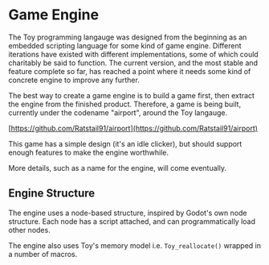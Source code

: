# Game Engine

The Toy programming langauge was designed from the beginning as an embedded scripting language for some kind of game engine. Different iterations have existed with different implementations, some of which could charitably be said to function. The current version, and the most stable and feature complete so far, has reached a point where it needs some kind of concrete engine to improve any further.

The best way to create a game engine is to build a game first, then extract the engine from the finished product. Therefore, a game is being built, currently under the codename "airport", around the Toy langauge.

[https://github.com/Ratstail91/airport](https://github.com/Ratstail91/airport)

This game has a simple design (it's an idle clicker), but should support enough features to make the engine worthwhile.

More details, such as a name for the engine, will come eventually.

## Engine Structure

The engine uses a node-based structure, inspired by Godot's own node structure. Each node has a script attached, and can programmatically load other nodes.

The engine also uses Toy's memory model i.e. `Toy_reallocate()` wrapped in a number of macros.

